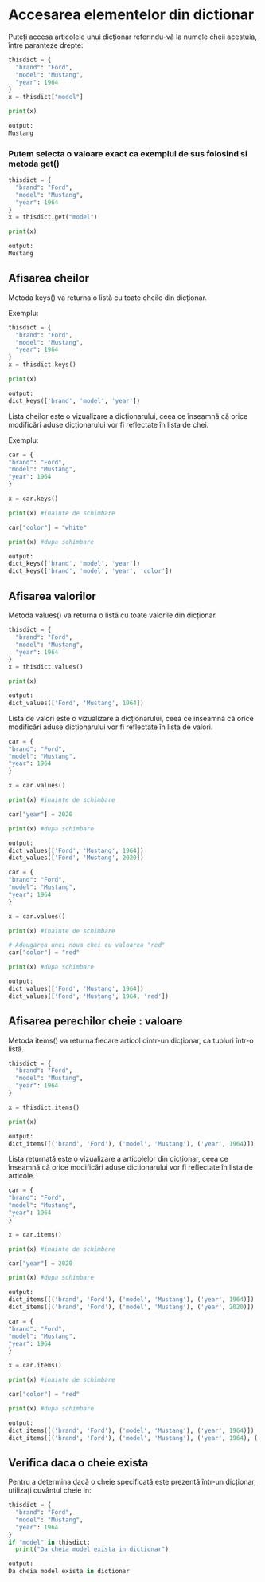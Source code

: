 # Accesarea elementelor din dictionar

Puteți accesa articolele unui dicționar referindu-vă la numele cheii acestuia, între paranteze drepte:

```python
thisdict = {
  "brand": "Ford",
  "model": "Mustang",
  "year": 1964
}
x = thisdict["model"]

print(x)

output:
Mustang
```

### Putem selecta o valoare exact ca exemplul de sus folosind si metoda get()

```python
thisdict = {
  "brand": "Ford",
  "model": "Mustang",
  "year": 1964
}
x = thisdict.get("model")

print(x)

output:
Mustang
```

## Afisarea cheilor

Metoda keys() va returna o listă cu toate cheile din dicționar.

Exemplu:

```python
thisdict = {
  "brand": "Ford",
  "model": "Mustang",
  "year": 1964
}
x = thisdict.keys()

print(x)

output:
dict_keys(['brand', 'model', 'year'])
```

Lista cheilor este o vizualizare a dicționarului, ceea ce înseamnă că orice modificări aduse dicționarului vor fi reflectate în lista de chei.

Exemplu:

```python
car = {
"brand": "Ford",
"model": "Mustang",
"year": 1964
}

x = car.keys()

print(x) #inainte de schimbare

car["color"] = "white"

print(x) #dupa schimbare

output:
dict_keys(['brand', 'model', 'year'])
dict_keys(['brand', 'model', 'year', 'color'])
```

## Afisarea valorilor

Metoda values() va returna o listă cu toate valorile din dicționar.

```python
thisdict = {
  "brand": "Ford",
  "model": "Mustang",
  "year": 1964
}
x = thisdict.values()

print(x)

output:
dict_values(['Ford', 'Mustang', 1964])
```

Lista de valori este o vizualizare a dicționarului, ceea ce înseamnă că orice modificări aduse dicționarului vor fi reflectate în lista de valori.

```python
car = {
"brand": "Ford",
"model": "Mustang",
"year": 1964
}

x = car.values()

print(x) #inainte de schimbare

car["year"] = 2020

print(x) #dupa schimbare

output:
dict_values(['Ford', 'Mustang', 1964])
dict_values(['Ford', 'Mustang', 2020])
```

```python
car = {
"brand": "Ford",
"model": "Mustang",
"year": 1964
}

x = car.values()

print(x) #inainte de schimbare

# Adaugarea unei noua chei cu valoarea "red"
car["color"] = "red"

print(x) #dupa schimbare

output:
dict_values(['Ford', 'Mustang', 1964])
dict_values(['Ford', 'Mustang', 1964, 'red'])
```

## Afisarea perechilor cheie : valoare

Metoda items() va returna fiecare articol dintr-un dicționar, ca tupluri într-o listă.

```python
thisdict = {
  "brand": "Ford",
  "model": "Mustang",
  "year": 1964
}

x = thisdict.items()

print(x)

output:
dict_items([('brand', 'Ford'), ('model', 'Mustang'), ('year', 1964)])
```

Lista returnată este o vizualizare a articolelor din dicționar, ceea ce înseamnă că orice modificări aduse dicționarului vor fi reflectate în lista de articole.

```python
car = {
"brand": "Ford",
"model": "Mustang",
"year": 1964
}

x = car.items()

print(x) #inainte de schimbare

car["year"] = 2020

print(x) #dupa schimbare

output:
dict_items([('brand', 'Ford'), ('model', 'Mustang'), ('year', 1964)])
dict_items([('brand', 'Ford'), ('model', 'Mustang'), ('year', 2020)])
```

```python
car = {
"brand": "Ford",
"model": "Mustang",
"year": 1964
}

x = car.items()

print(x) #inainte de schimbare

car["color"] = "red"

print(x) #dupa schimbare

output:
dict_items([('brand', 'Ford'), ('model', 'Mustang'), ('year', 1964)])
dict_items([('brand', 'Ford'), ('model', 'Mustang'), ('year', 1964), ('color', 'red')])
```

## Verifica daca o cheie exista

Pentru a determina dacă o cheie specificată este prezentă într-un dicționar, utilizați cuvântul cheie in:

```python
thisdict = {
  "brand": "Ford",
  "model": "Mustang",
  "year": 1964
}
if "model" in thisdict:
  print("Da cheia model exista in dictionar")

output:
Da cheia model exista in dictionar
```

